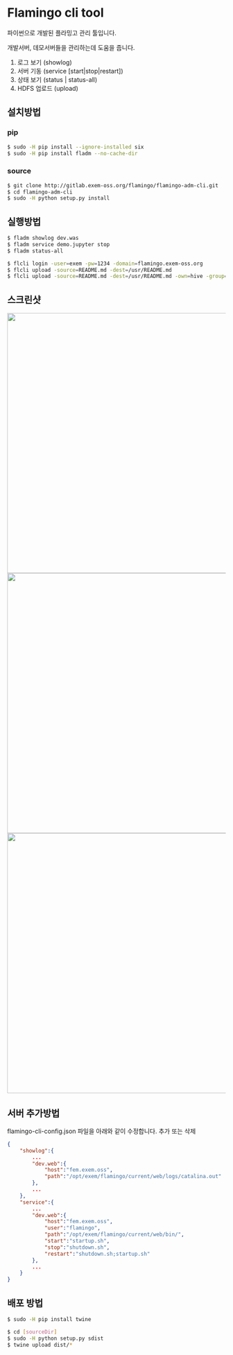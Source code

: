 # Flamingo cli tool

파이썬으로 개발된 플라밍고 관리 툴입니다.

개발서버, 데모서버들을 관리하는데 도움을 줍니다.

1. 로그 보기 (showlog)
2. 서버 기동 (service [start|stop|restart])
3. 상태 보기 (status | status-all)
4. HDFS 업로드 (upload)

## 설치방법
### pip
```bash
$ sudo -H pip install --ignore-installed six
$ sudo -H pip install fladm --no-cache-dir
```

### source
```bash
$ git clone http://gitlab.exem-oss.org/flamingo/flamingo-adm-cli.git
$ cd flamingo-adm-cli
$ sudo -H python setup.py install
```

## 실행방법
```bash
$ fladm showlog dev.was
$ fladm service demo.jupyter stop
$ fladm status-all

$ flcli login -user=exem -pw=1234 -domain=flamingo.exem-oss.org
$ flcli upload -source=README.md -dest=/usr/README.md
$ flcli upload -source=README.md -dest=/usr/README.md -own=hive -group=hive -permission=755
```

## 스크린샷
<img src="capture/showlog_exam_01.png" width="600" />
<img src="capture/service_exam_01.png" width="600" />
<img src="capture/status-all_exam_01.png" width="600" />

## 서버 추가방법
flamingo-cli-config.json 파일을 아래와 같이 수정합니다. 추가 또는 삭제
```json
{
    "showlog":{
        ...
        "dev.web":{
            "host":"fem.exem.oss",
            "path":"/opt/exem/flamingo/current/web/logs/catalina.out"
        },
        ...
    },
    "service":{
        ...
        "dev.web":{
            "host":"fem.exem.oss",
            "user":"flamingo",
            "path":"/opt/exem/flamingo/current/web/bin/",
            "start":"startup.sh",
            "stop":"shutdown.sh",
            "restart":"shutdown.sh;startup.sh"
        },
        ...
    }
}
```


## 배포 방법
```bash
$ sudo -H pip install twine
```

```bash
$ cd [sourceDir]
$ sudo -H python setup.py sdist
$ twine upload dist/*
```